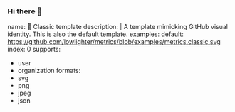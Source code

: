 ### Hi there 👋

name: 📗 Classic template
description: |
  A template mimicking GitHub visual identity.
  This is also the default template.
examples:
  default: https://github.com/lowlighter/metrics/blob/examples/metrics.classic.svg
index: 0
supports:
  - user
  - organization
formats:
  - svg
  - png
  - jpeg
  - json

<!--
**HydreNoire/HydreNoire** is a ✨ _special_ ✨ repository because its `README.md` (this file) appears on your GitHub profile.

Here are some ideas to get you started:

- 🔭 I’m currently working on ...
- 🌱 I’m currently learning ...
- 👯 I’m looking to collaborate on ...
- 🤔 I’m looking for help with ...
- 💬 Ask me about ...
- 📫 How to reach me: ...
- 😄 Pronouns: ...
- ⚡ Fun fact: ...
-->
